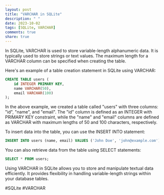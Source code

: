 ```yaml
---
layout: post
title: "VARCHAR in SQLite"
description: " "
date: 2023-10-02
tags: [SQLite, VARCHAR]
comments: true
share: true
---
```


In SQLite, VARCHAR is used to store variable-length alphanumeric data. It is typically used to store strings or text values. The maximum length for a VARCHAR column can be specified when creating the table.

Here's an example of a table creation statement in SQLite using VARCHAR:

```sql
CREATE TABLE users (
    id INTEGER PRIMARY KEY,
    name VARCHAR(50),
    email VARCHAR(100)
);
```

In the above example, we created a table called "users" with three columns: "id", "name", and "email". The "id" column is defined as an INTEGER with PRIMARY KEY constraint, while the "name" and "email" columns are defined as VARCHAR with maximum lengths of 50 and 100 characters, respectively.

To insert data into the table, you can use the INSERT INTO statement:

```sql
INSERT INTO users (name, email) VALUES ('John Doe', 'john@example.com');
```

You can also retrieve data from the table using SELECT statements:

```sql
SELECT * FROM users;
```

Using VARCHAR in SQLite allows you to store and manipulate textual data efficiently. It provides flexibility in handling variable-length strings within your database tables.

#SQLite #VARCHAR